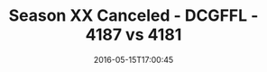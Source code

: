 ---
title: Season XX Canceled - DCGFFL - 4187 vs 4181
teams_score:
- team: 4187
  score:
- team: 4181
  score: 18
mvp: ''
game-ball: ''
season: 12
week:
date: '2016-05-15T17:00:45'
pageid: season-12-playoffs-may-15-2016-4187-vs-4181
---